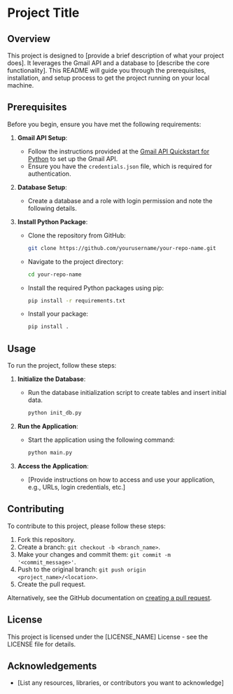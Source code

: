 # Project Title

## Overview
This project is designed to [provide a brief description of what your project does]. It leverages the Gmail API and a database to [describe the core functionality]. This README will guide you through the prerequisites, installation, and setup process to get the project running on your local machine.

## Prerequisites
Before you begin, ensure you have met the following requirements:

1. **Gmail API Setup**:
   - Follow the instructions provided at the [Gmail API Quickstart for Python](https://developers.google.com/gmail/api/quickstart/python) to set up the Gmail API.
   - Ensure you have the `credentials.json` file, which is required for authentication.

2. **Database Setup**:
   - Create a database and a role with login permission and note the following details. 
3. **Install Python Package**:
   - Clone the repository from GitHub:
     ```sh
     git clone https://github.com/yourusername/your-repo-name.git
     ```
   - Navigate to the project directory:
     ```sh
     cd your-repo-name
     ```
   - Install the required Python packages using pip:
     ```sh
     pip install -r requirements.txt
     ```
   - Install your package:
     ```sh
     pip install .
     ```

## Usage
To run the project, follow these steps:

1. **Initialize the Database**:
   - Run the database initialization script to create tables and insert initial data.
     ```sh
     python init_db.py
     ```

2. **Run the Application**:
   - Start the application using the following command:
     ```sh
     python main.py
     ```

3. **Access the Application**:
   - [Provide instructions on how to access and use your application, e.g., URLs, login credentials, etc.]

## Contributing
To contribute to this project, please follow these steps:

1. Fork this repository.
2. Create a branch: `git checkout -b <branch_name>`.
3. Make your changes and commit them: `git commit -m '<commit_message>'`.
4. Push to the original branch: `git push origin <project_name>/<location>`.
5. Create the pull request.

Alternatively, see the GitHub documentation on [creating a pull request](https://docs.github.com/en/github/collaborating-with-issues-and-pull-requests/creating-a-pull-request).

## License
This project is licensed under the [LICENSE_NAME] License - see the LICENSE file for details.

## Acknowledgements
- [List any resources, libraries, or contributors you want to acknowledge]
